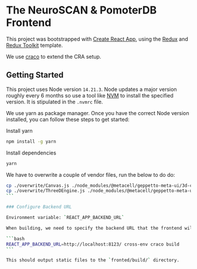 # The NeuroSCAN & PomoterDB Frontend

This project was bootstrapped with [Create React App](https://github.com/facebook/create-react-app), using
the [Redux](https://redux.js.org/) and [Redux Toolkit](https://redux-toolkit.js.org/) template.

We use [craco](https://www.npmjs.com/package/@craco/craco) to extend the CRA setup.

## Getting Started

This project uses Node version `14.21.3`. Node updates a major version roughly every 6 months so use a tool like [NVM](https://github.com/nvm-sh/nvm) to install the specified version. It is stipulated in the `.nvmrc` file.

We use yarn as package manager. Once you have the correct Node version installed, you can follow these steps to get started:

Install yarn

```bash
npm install -g yarn
```

Install dependencies

```bash
yarn
```

We have to overwrite a couple of vendor files, run the below to do do:

````bash
cp ./overwrite/Canvas.js ./node_modules/@metacell/geppetto-meta-ui/3d-canvas/
cp ./overwrite/ThreeDEngine.js ./node_modules/@metacell/geppetto-meta-ui/3d-canvas/threeDEngine/
```

### Configure Backend URL

Environment variable: `REACT_APP_BACKEND_URL`

When building, we need to specify the backend URL that the frontend will use to communicate with the backend API. This can be done by setting the `REACT_APP_BACKEND_URL` environment variable.

```bash
REACT_APP_BACKEND_URL=http://localhost:8123/ cross-env craco build
```

This should output static files to the `fronted/build/` directory.
````
